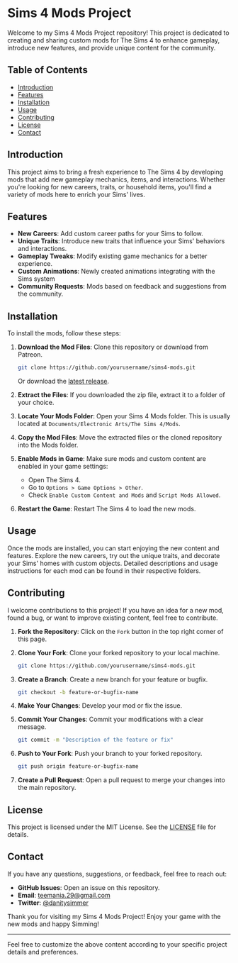 # Sims 4 Mods Project

Welcome to my Sims 4 Mods Project repository! This project is dedicated to creating and sharing custom mods for The Sims 4 to enhance gameplay, introduce new features, and provide unique content for the community.

## Table of Contents

- [Introduction](#introduction)
- [Features](#features)
- [Installation](#installation)
- [Usage](#usage)
- [Contributing](#contributing)
- [License](#license)
- [Contact](#contact)

## Introduction

This project aims to bring a fresh experience to The Sims 4 by developing mods that add new gameplay mechanics, items, and interactions. Whether you're looking for new careers, traits, or household items, you'll find a variety of mods here to enrich your Sims' lives.

## Features

- **New Careers**: Add custom career paths for your Sims to follow.
- **Unique Traits**: Introduce new traits that influence your Sims' behaviors and interactions.
- **Gameplay Tweaks**: Modify existing game mechanics for a better experience.
- **Custom Animations**: Newly created animations integrating with the Sims system
- **Community Requests**: Mods based on feedback and suggestions from the community.

## Installation

To install the mods, follow these steps:

1. **Download the Mod Files**: Clone this repository or download from Patreon.
   ```sh
   git clone https://github.com/yourusername/sims4-mods.git
   ```
   Or download the [latest release](https://github.com/yourusername/sims4-mods/releases).

2. **Extract the Files**: If you downloaded the zip file, extract it to a folder of your choice.

3. **Locate Your Mods Folder**: Open your Sims 4 Mods folder. This is usually located at `Documents/Electronic Arts/The Sims 4/Mods`.

4. **Copy the Mod Files**: Move the extracted files or the cloned repository into the Mods folder.

5. **Enable Mods in Game**: Make sure mods and custom content are enabled in your game settings:
   - Open The Sims 4.
   - Go to `Options > Game Options > Other`.
   - Check `Enable Custom Content and Mods` and `Script Mods Allowed`.

6. **Restart the Game**: Restart The Sims 4 to load the new mods.

## Usage

Once the mods are installed, you can start enjoying the new content and features. Explore the new careers, try out the unique traits, and decorate your Sims' homes with custom objects. Detailed descriptions and usage instructions for each mod can be found in their respective folders.

## Contributing

I welcome contributions to this project! If you have an idea for a new mod, found a bug, or want to improve existing content, feel free to contribute.

1. **Fork the Repository**: Click on the `Fork` button in the top right corner of this page.

2. **Clone Your Fork**: Clone your forked repository to your local machine.
   ```sh
   git clone https://github.com/yourusername/sims4-mods.git
   ```

3. **Create a Branch**: Create a new branch for your feature or bugfix.
   ```sh
   git checkout -b feature-or-bugfix-name
   ```

4. **Make Your Changes**: Develop your mod or fix the issue.

5. **Commit Your Changes**: Commit your modifications with a clear message.
   ```sh
   git commit -m "Description of the feature or fix"
   ```

6. **Push to Your Fork**: Push your branch to your forked repository.
   ```sh
   git push origin feature-or-bugfix-name
   ```

7. **Create a Pull Request**: Open a pull request to merge your changes into the main repository.

## License

This project is licensed under the MIT License. See the [LICENSE](LICENSE) file for details.

## Contact

If you have any questions, suggestions, or feedback, feel free to reach out:

- **GitHub Issues**: Open an issue on this repository.
- **Email**: teemania.29@gmail.com
- **Twitter**: [@danitysimmer](https://twitter.com/danitysimmer)

Thank you for visiting my Sims 4 Mods Project! Enjoy your game with the new mods and happy Simming!

---

Feel free to customize the above content according to your specific project details and preferences.
